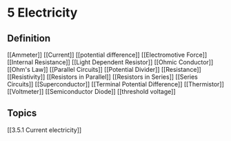 # 5 Electricity

## Definition
[[Ammeter]]
[[Current]]
[[potential difference]]
[[Electromotive Force]]
[[Internal Resistance]]
[[Light Dependent Resistor]]
[[Ohmic Conductor]]
[[Ohm's Law]]
[[Parallel Circuits]]
[[Potential Divider]]
[[Resistance]]
[[Resistivity]]
[[Resistors in Parallel]]
[[Resistors in Series]]
[[Series Circuits]]
[[Superconductor]]
[[Terminal Potential Difference]]
[[Thermistor]]
[[Voltmeter]]
[[Semiconductor Diode]]
[[threshold voltage]]

## Topics
[[3.5.1 Current electricity]]
